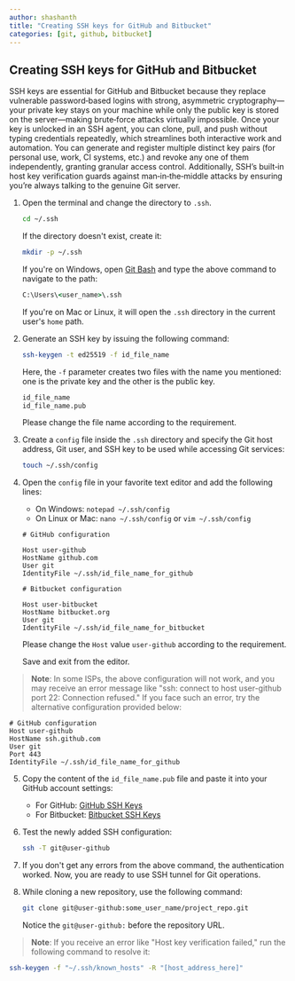 ```yaml
---
author: shashanth
title: "Creating SSH keys for GitHub and Bitbucket"
categories: [git, github, bitbucket]
---
```


## Creating SSH keys for GitHub and Bitbucket

SSH keys are essential for GitHub and Bitbucket because they replace vulnerable password‑based logins with strong, asymmetric cryptography—your private key stays on your machine while only the public key is stored on the server—making brute‑force attacks virtually impossible. Once your key is unlocked in an SSH agent, you can clone, pull, and push without typing credentials repeatedly, which streamlines both interactive work and automation. You can generate and register multiple distinct key pairs (for personal use, work, CI systems, etc.) and revoke any one of them independently, granting granular access control. Additionally, SSH’s built‑in host key verification guards against man‑in‑the‑middle attacks by ensuring you’re always talking to the genuine Git server.

1. Open the terminal and change the directory to `.ssh`.

	```sh
	cd ~/.ssh
	```

	If the directory doesn't exist, create it:

	```sh
	mkdir -p ~/.ssh
	```

    If you're on Windows, open [Git Bash](https://git-scm.com/) and type the above command to navigate to the path:

	```bat
	C:\Users\<user_name>\.ssh
	```

    If you're on Mac or Linux, it will open the `.ssh` directory in the current user's `home` path.

2. Generate an SSH key by issuing the following command:

	```sh
	ssh-keygen -t ed25519 -f id_file_name
	```

    Here, the `-f` parameter creates two files with the name you mentioned: one is the private key and the other is the public key.

    ```txt
    id_file_name
    id_file_name.pub
    ```

	Please change the file name according to the requirement.

3. Create a `config` file inside the `.ssh` directory and specify the Git host address, Git user, and SSH key to be used while accessing Git services:

	```sh
	touch ~/.ssh/config
	```

4. Open the `config` file in your favorite text editor and add the following lines:

    - On Windows: `notepad ~/.ssh/config`
    - On Linux or Mac: `nano ~/.ssh/config` or `vim ~/.ssh/config`

	```properties
   	# GitHub configuration

   	Host user-github
    HostName github.com
    User git
    IdentityFile ~/.ssh/id_file_name_for_github

   	# Bitbucket configuration

	Host user-bitbucket
    HostName bitbucket.org
    User git
	IdentityFile ~/.ssh/id_file_name_for_bitbucket
	```

	Please change the `Host` value `user-github` according to the requirement. 
	
    Save and exit from the editor.

> **Note**: In some ISPs, the above configuration will not work, and you may receive an error message like "ssh: connect to host user-github port 22: Connection refused." If you face such an error, try the alternative configuration provided below:

```properties
# GitHub configuration
Host user-github
HostName ssh.github.com
User git
Port 443
IdentityFile ~/.ssh/id_file_name_for_github
```

5. Copy the content of the `id_file_name.pub` file and paste it into your GitHub account settings:

    - For GitHub: [GitHub SSH Keys](https://github.com/settings/keys)
    - For Bitbucket: [Bitbucket SSH Keys](https://bitbucket.org/account/settings/ssh-keys/)

6. Test the newly added SSH configuration:

	```sh
    ssh -T git@user-github
	```

7. If you don't get any errors from the above command, the authentication worked. Now, you are ready to use SSH tunnel for Git operations.

8. While cloning a new repository, use the following command:

	```sh
    git clone git@user-github:some_user_name/project_repo.git
	```

    Notice the `git@user-github:` before the repository URL.

> **Note**: If you receive an error like "Host key verification failed," run the following command to resolve it:

```sh
ssh-keygen -f "~/.ssh/known_hosts" -R "[host_address_here]"
```
